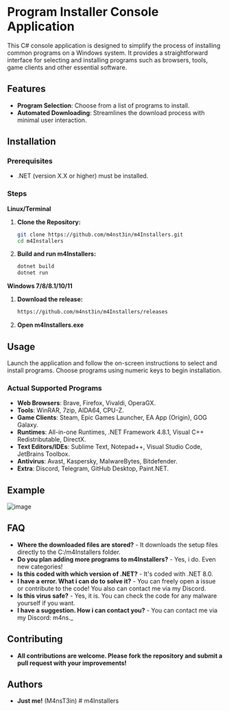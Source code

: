 # Program Installer Console Application

This C# console application is designed to simplify the process of installing common programs on a Windows system. It provides a straightforward interface for selecting and installing programs such as browsers, tools, game clients and other essential software.

## Features

- **Program Selection**: Choose from a list of programs to install.
- **Automated Downloading**: Streamlines the download process with minimal user interaction.

## Installation

### Prerequisites

- .NET (version X.X or higher) must be installed.

### Steps

**Linux/Terminal**

1. **Clone the Repository:**

   ```bash
   git clone https://github.com/m4nst3in/m4Installers.git
   cd m4Installers
   ```
2. **Build and run m4Installers:**

   ```bash
   dotnet build
   dotnet run
   ```
**Windows 7/8/8.1/10/11**

1. **Download the release:**
   ```bash
   https://github.com/m4nst3in/m4Installers/releases
   ```
   
2. **Open m4Installers.exe**
   
## Usage

Launch the application and follow the on-screen instructions to select and install programs. Choose programs using numeric keys to begin installation.

### Actual Supported Programs

- **Web Browsers**: Brave, Firefox, Vivaldi, OperaGX.
- **Tools**: WinRAR, 7zip, AIDA64, CPU-Z.
- **Game Clients**: Steam, Epic Games Launcher, EA App (Origin), GOG Galaxy.
- **Runtimes**: All-in-one Runtimes, .NET Framework 4.8.1, Visual C++ Redistributable, DirectX.
- **Text Editors/IDEs**: Sublime Text, Notepad++, Visual Studio Code, JetBrains Toolbox.
- **Antivirus**: Avast, Kaspersky, MalwareBytes, Bitdefender.
- **Extra**: Discord, Telegram, GitHub Desktop, Paint.NET. 

## Example
![image](https://github.com/user-attachments/assets/41c43c25-3051-49f8-8577-d4147261823a)

## FAQ
- **Where the downloaded files are stored?** - It downloads the setup files directly to the C:/m4Installers folder.
- **Do you plan adding more programs to m4Installers?** - Yes, i do. Even new categories!
- **Is this coded with which version of .NET?** - It's coded with .NET 8.0.
- **I have a error. What i can do to solve it?** - You can freely open a issue or contribute to the code! You also can contact me via my Discord.
- **Is this virus safe?** - Yes, it is. You can check the code for any malware yourself if you want.
- **I have a suggestion. How i can contact you?** - You can contact me via my Discord: m4ns._

## Contributing

- **All contributions are welcome. Please fork the repository and submit a pull request with your improvements!**

## Authors

- **Just me!** (M4nsT3in)
#   m 4 I n s t a l l e r s 
